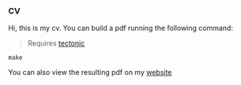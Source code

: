 ### CV

Hi, this is my cv. You can build a pdf running the following command:

> Requires [tectonic](https://tectonic-typesetting.github.io)

```
make
```

You can also view the resulting pdf on my [website](https://mauri870.github.io)
